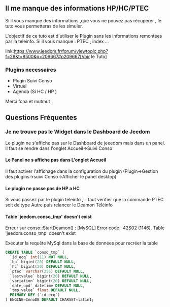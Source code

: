 ## Il me manque des informations HP/HC/PTEC
Si il vous manque des informations ,que vous ne pouvez pas récupérer , le tuto vous permetteras de les simuler.

L'objectif de ce tuto est d'utiliser le Plugin sans les informations remontées par la teleinfo.
Si il vous manque : PTEC , index ... 

link:https://www.jeedom.fr/forum/viewtopic.php?f=28&t=8500&p=209667#p209667[Voir le Tuto] 

### Plugins necessaires
 - Plugin Suivi Conso
 - Virtuel
 - Agenda (Si HC / HP )


Merci  fcna et mutmut

## Questions Fréquentes

### Je ne trouve pas le Widget dans le Dashboard de Jeedom
Le plugin ne s'affiche pas sur le Dashboard de jeeedom mais dans un panel. Il faut se rendre dans l'onglet Accueil->Suivi Conso

#### Le Panel ne s affiche pas dans L'onglet Accueil
Il faut activer l'affichage dans la configuration du plugin (Plugin->Gestion des plugins->suivi Conso->Afficher le panel desktop)

#### Le plugin ne passe pas de HP a HC
Si vous passez par le plugin teleinfo , il faut verifier que la commande PTEC soit de type Autre puis relancer le Deamon Téléinfo

#### Table 'jeedom.conso_tmp' doesn't exist
Erreur sur conso::StartDeamon() : [MySQL] Error code : 42S02 (1146). Table 'jeedom.conso_tmp' doesn't exist

Exécuter la requête MySql dans la base de données pour recréer la table

```sql
CREATE TABLE `conso_tmp` (
  `id_ecq` int(11) NOT NULL,
  `hp` bigint(20) DEFAULT NULL,
  `hc` bigint(20) DEFAULT NULL,
  `ptec` varchar(255) DEFAULT NULL,
  `lastvalue` bigint(20) DEFAULT NULL,
  `variation` bigint(20) DEFAULT NULL,
  `date_upd` datetime DEFAULT NULL,
  `tmp_value` float DEFAULT NULL,
  PRIMARY KEY (`id_ecq`)
) ENGINE=InnoDB DEFAULT CHARSET=latin1;
```
